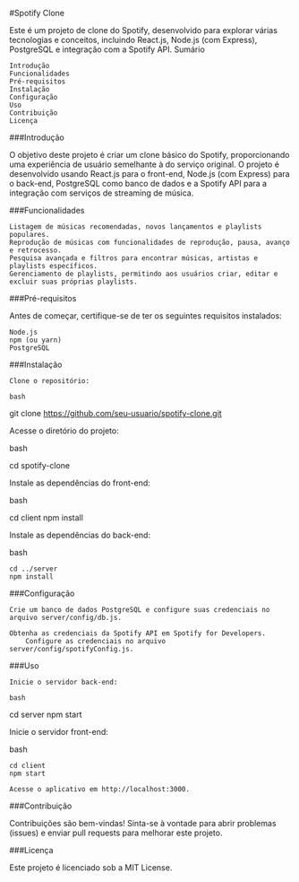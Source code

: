 #Spotify Clone

Este é um projeto de clone do Spotify, desenvolvido para explorar várias tecnologias e conceitos, incluindo React.js, Node.js (com Express), PostgreSQL e integração com a Spotify API.
Sumário

    Introdução
    Funcionalidades
    Pré-requisitos
    Instalação
    Configuração
    Uso
    Contribuição
    Licença

###Introdução

O objetivo deste projeto é criar um clone básico do Spotify, proporcionando uma experiência de usuário semelhante à do serviço original. O projeto é desenvolvido usando React.js para o front-end, Node.js (com Express) para o back-end, PostgreSQL como banco de dados e a Spotify API para a integração com serviços de streaming de música.

###Funcionalidades

    Listagem de músicas recomendadas, novos lançamentos e playlists populares.
    Reprodução de músicas com funcionalidades de reprodução, pausa, avanço e retrocesso.
    Pesquisa avançada e filtros para encontrar músicas, artistas e playlists específicos.
    Gerenciamento de playlists, permitindo aos usuários criar, editar e excluir suas próprias playlists.

###Pré-requisitos

Antes de começar, certifique-se de ter os seguintes requisitos instalados:

    Node.js
    npm (ou yarn)
    PostgreSQL

###Instalação

    Clone o repositório:

    bash

git clone https://github.com/seu-usuario/spotify-clone.git

Acesse o diretório do projeto:

bash

cd spotify-clone

Instale as dependências do front-end:

bash

cd client
npm install

Instale as dependências do back-end:

bash

    cd ../server
    npm install

###Configuração

    Crie um banco de dados PostgreSQL e configure suas credenciais no arquivo server/config/db.js.

    Obtenha as credenciais da Spotify API em Spotify for Developers.
        Configure as credenciais no arquivo server/config/spotifyConfig.js.

###Uso

    Inicie o servidor back-end:

    bash

cd server
npm start

Inicie o servidor front-end:

bash

    cd client
    npm start

    Acesse o aplicativo em http://localhost:3000.

###Contribuição

Contribuições são bem-vindas! Sinta-se à vontade para abrir problemas (issues) e enviar pull requests para melhorar este projeto.

###Licença

Este projeto é licenciado sob a MIT License.